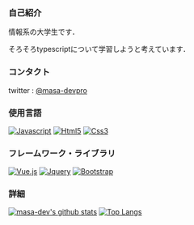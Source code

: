 <!--### Hi there 👋


**masa-dev/masa-dev** is a ✨ _special_ ✨ repository because its `README.md` (this file) appears on your GitHub profile.

Here are some ideas to get you started:

- 🔭 I’m currently working on ...
- 🌱 I’m currently learning ...
- 👯 I’m looking to collaborate on ...
- 🤔 I’m looking for help with ...
- 💬 Ask me about ...
- 📫 How to reach me: ...
- 😄 Pronouns: ...
- ⚡ Fun fact: ...
-->

### 自己紹介
情報系の大学生です．

そろそろtypescriptについて学習しようと考えています．

### コンタクト
twitter : [@masa-devpro](https://twitter.com/masa_devpro)

### 使用言語
[![Javascript](https://img.shields.io/badge/-Javascript-blue.svg?logo=javascript&style=popout)](https://developer.mozilla.org/ja/docs/Web/JavaScript)
[![Html5](https://img.shields.io/badge/-Html5-252525.svg?logo=html5&style=popout)](https://developer.mozilla.org/ja/docs/Web/HTML)
[![Css3](https://img.shields.io/badge/-Css3-blue.svg?logo=css3&style=popout)](https://developer.mozilla.org/ja/docs/Web/CSS)

### フレームワーク・ライブラリ
[![Vue.js](https://img.shields.io/badge/-Vue.js-lightcyan.svg?logo=vue.js&style=popout)](https://jp.vuejs.org/)
[![Jquery](https://img.shields.io/badge/-Jquery-0769AD.svg?logo=jquery&style=popout)](https://jquery.com/)
[![Bootstrap](https://img.shields.io/badge/-Bootstrap-563D7C.svg?logo=bootstrap&style=popout)](https://getbootstrap.jp/)

### 詳細
[![masa-dev's github stats](https://github-readme-stats.vercel.app/api?username=masa-dev&show_icons=true&theme=gruvbox)](https://github.com/masa-dev/)
[![Top Langs](https://github-readme-stats.vercel.app/api/top-langs/?username=masa-dev&langs_count=8&theme=gruvbox)](https://github.com/masa-dev/)